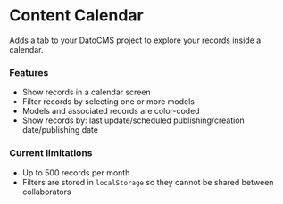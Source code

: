 # Content Calendar

Adds a tab to your DatoCMS project to explore your records inside a calendar.

### Features

* Show records in a calendar screen
* Filter records by selecting one or more models
* Models and associated records are color-coded
* Show records by: last update/scheduled publishing/creation date/publishing date

### Current limitations

* Up to 500 records per month
* Filters are stored in `localStorage` so they cannot be shared between collaborators
